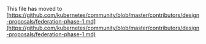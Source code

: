 This file has moved to [https://github.com/kubernetes/community/blob/master/contributors/design-proposals/federation-phase-1.md](https://github.com/kubernetes/community/blob/master/contributors/design-proposals/federation-phase-1.md)
